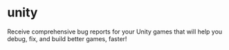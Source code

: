 # unity
Receive comprehensive bug reports for your Unity games that will help you debug, fix, and build better games, faster!
